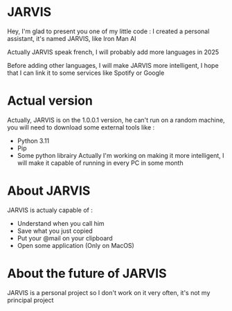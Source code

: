 # JARVIS #

Hey, I'm glad to present you one of my little code : I created a personal assistant, it's named JARVIS, like Iron Man AI

Actually JARVIS speak french, I will probably add more languages in 2025

Before adding other languages, I will make JARVIS more intelligent, I hope that I can link it to some services like Spotify or Google



# Actual version #

Actually, JARVIS is on the 1.0.0.1 version, he can't run on a random machine, you will need to download some external tools like :
- Python 3.11
- Pip
- Some python librairy
Actually I'm working on making it more intelligent, I will make it capable of running in every PC in some month

# About JARVIS #

JARVIS is actualy capable of :
- Understand when you call him
- Save what you just copied
- Put your @mail on your clipboard
- Open some application (Only on MacOS)

# About the future of JARVIS #

JARVIS is a personal project so I don't work on it very often, it's not my principal project
